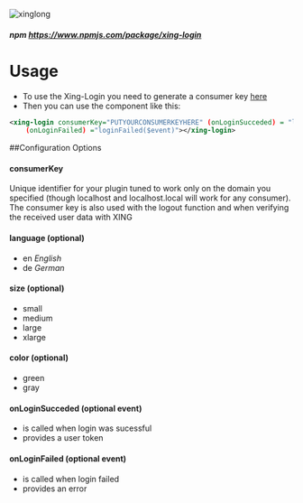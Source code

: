 ![xinglong](https://devblog.xing.com/wp-content/uploads/login-with-xing-button-300x58.jpg)

##### npm https://www.npmjs.com/package/xing-login

# Usage
* To use the Xing-Login you need to generate a consumer key  [here](https://dev.xing.com/plugins/login_with)
* Then you can use the component like this:
 
```XML
<xing-login consumerKey="PUTYOURCONSUMERKEYHERE" (onLoginSucceded) = "login($event)" 
    (onLoginFailed) ="loginFailed($event)"></xing-login>
```

##Configuration Options

#### consumerKey

Unique identifier for your plugin tuned to work only on the domain you specified (though localhost and localhost.local will work for any consumer). The consumer key is also used with the logout function and when verifying the received user data with XING

#### language  (optional)

	
* en *English* 
* de *German*


#### size (optional)	

* small 
* medium
* large
* xlarge

#### color (optional)

* green
* gray

#### onLoginSucceded (optional event)
* is called when login was sucessful 
* provides a user token

#### onLoginFailed (optional event)
* is called when login failed
* provides an error
